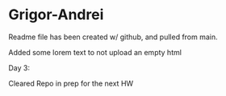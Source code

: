 # Grigor-Andrei

Readme file has been created w/ github, and pulled from main.

Added some lorem text to not upload an empty html

Day 3:

Cleared Repo in prep for the next HW

